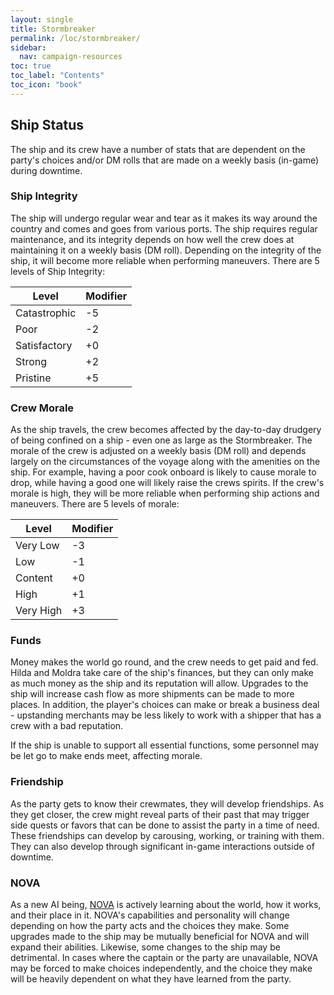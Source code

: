 ```yaml
---
layout: single
title: Stormbreaker
permalink: /loc/stormbreaker/
sidebar:
  nav: campaign-resources
toc: true
toc_label: "Contents"
toc_icon: "book"
---
```


## Ship Status

The ship and its crew have a number of stats that are dependent on the party's choices and/or DM rolls that are made on a weekly basis (in-game) during downtime. 

### Ship Integrity

The ship will undergo regular wear and tear as it makes its way around the country and comes and goes from various ports. The ship requires regular maintenance, and its integrity depends on how well the crew does at maintaining it on a weekly basis (DM roll). Depending on the integrity of the ship, it will become more reliable when performing maneuvers. There are 5 levels of Ship Integrity:

| Level | Modifier |
|-------|----------|
| Catastrophic | -5 |
| Poor | -2 |
| Satisfactory | +0 |
| Strong | +2 |
| Pristine | +5 |

### Crew Morale

As the ship travels, the crew becomes affected by the day-to-day drudgery of being confined on a ship - even one as large as the Stormbreaker. The morale of the crew is adjusted on a weekly basis (DM roll) and depends largely on the circumstances of the voyage along with the amenities on the ship. For example, having a poor cook onboard is likely to cause morale to drop, while having a good one will likely raise the crews spirits. If the crew's morale is high, they will be more reliable when performing ship actions and maneuvers. There are 5 levels of morale:

| Level | Modifier |
|-------|----------|
| Very Low | -3 |
| Low | -1 |
| Content | +0 |
| High | +1 |
| Very High | +3 |

### Funds

Money makes the world go round, and the crew needs to get paid and fed. Hilda and Moldra take care of the ship's finances, but they can only make as much money as the ship and its reputation will allow. Upgrades to the ship will increase cash flow as more shipments can be made to more places. In addition, the player's choices can make or break a business deal - upstanding merchants may be less likely to work with a shipper that has a crew with a bad reputation. 

If the ship is unable to support all essential functions, some personnel may be let go to make ends meet, affecting morale.

### Friendship

As the party gets to know their crewmates, they will develop friendships. As they get closer, the crew might reveal parts of their past that may trigger side quests or favors that can be done to assist the party in a time of need. These friendships can develop by carousing, working, or training with them. They can also develop through significant in-game interactions outside of downtime.

### NOVA

As a new AI being, [NOVA](/loc/npcs-main/#nova) is actively learning about the world, how it works, and their place in it. NOVA's capabilities and personality will change depending on how the party acts and the choices they make. Some upgrades made to the ship may be mutually beneficial for NOVA and will expand their abilities. Likewise, some changes to the ship may be detrimental. In cases where the captain or the party are unavailable, NOVA may be forced to make choices independently, and the choice they make will be heavily dependent on what they have learned from the party.